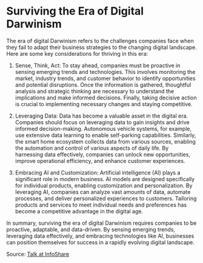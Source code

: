 # Surviving the Era of Digital Darwinism

The era of digital Darwinism refers to the challenges companies face when they fail to adapt their business strategies to the changing digital landscape. Here are some key considerations for thriving in this era:

1. Sense, Think, Act: To stay ahead, companies must be proactive in sensing emerging trends and technologies. This involves monitoring the market, industry trends, and customer behavior to identify opportunities and potential disruptions. Once the information is gathered, thoughtful analysis and strategic thinking are necessary to understand the implications and make informed decisions. Finally, taking decisive action is crucial to implementing necessary changes and staying competitive.

2. Leveraging Data: Data has become a valuable asset in the digital era. Companies should focus on leveraging data to gain insights and drive informed decision-making. Autonomous vehicle systems, for example, use extensive data learning to enable self-parking capabilities. Similarly, the smart home ecosystem collects data from various sources, enabling the automation and control of various aspects of daily life. By harnessing data effectively, companies can unlock new opportunities, improve operational efficiency, and enhance customer experiences.

3. Embracing AI and Customization: Artificial intelligence (AI) plays a significant role in modern business. AI models are designed specifically for individual products, enabling customization and personalization. By leveraging AI, companies can analyze vast amounts of data, automate processes, and deliver personalized experiences to customers. Tailoring products and services to meet individual needs and preferences has become a competitive advantage in the digital age.

In summary, surviving the era of digital Darwinism requires companies to be proactive, adaptable, and data-driven. By sensing emerging trends, leveraging data effectively, and embracing technologies like AI, businesses can position themselves for success in a rapidly evolving digital landscape.

Source: [Talk at InfoShare](https://infoshare.pl/conference/agenda/#talk702-8)


